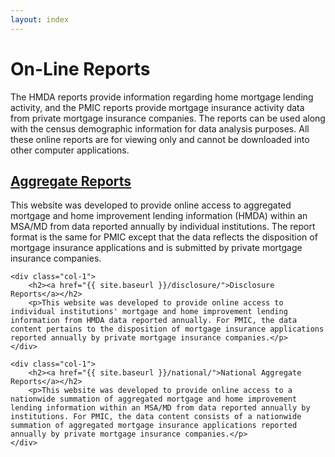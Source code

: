 ```yaml
---
layout: index
---
```


<div class="row">
    <div class="col-3">
        <h1>On-Line Reports</h1>
        <p>The HMDA reports provide information regarding home mortgage lending activity, and the PMIC reports provide mortgage insurance activity data from private mortgage insurance companies. The reports can be used along with the census demographic information for data analysis purposes. All these online reports are for viewing only and cannot be downloaded into other computer applications.</p>
    </div>
</div>

<div class="row">
    <div class="col-1">
        <h2><a href="{{ site.baseurl }}/aggregate/">Aggregate Reports</a></h2>
        <p>This website was developed to provide online access to aggregated mortgage and home improvement lending information (HMDA) within an MSA/MD from data reported annually by individual institutions. The report format is the same for PMIC except that the data reflects the disposition of mortgage insurance applications and is submitted by private mortgage insurance companies.</p>
    </div>

    <div class="col-1">
        <h2><a href="{{ site.baseurl }}/disclosure/">Disclosure Reports</a></h2>
        <p>This website was developed to provide online access to individual institutions' mortgage and home improvement lending information from HMDA data reported annually. For PMIC, the data content pertains to the disposition of mortgage insurance applications reported annually by private mortgage insurance companies.</p>
    </div>

    <div class="col-1">
        <h2><a href="{{ site.baseurl }}/national/">National Aggregate Reports</a></h2>
        <p>This website was developed to provide online access to a nationwide summation of aggregated mortgage and home improvement lending information within an MSA/MD from data reported annually by institutions. For PMIC, the data content consists of a nationwide summation of aggregated mortgage insurance applications reported annually by private mortgage insurance companies.</p>
    </div>
</div>